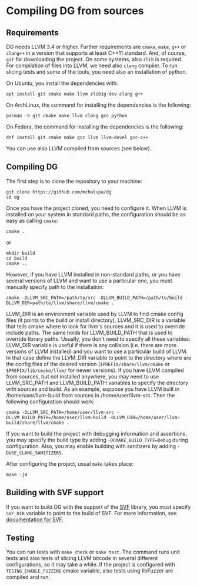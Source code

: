 # Compiling DG from sources

## Requirements

DG needs LLVM 3.4 or higher. Further requirements are `cmake`, `make`, `g++` or `clang++`
in a version that supports at least C++11 standard.
And, of course, `git` for downloading the project. On some systems,
also `zlib` is required. For compilation of files into LLVM, we need also `clang`
compiler. To run slicing tests and some of the tools, you need also an installation
of python.

On Ubuntu, you install the dependencies with:

```
apt install git cmake make llvm zlib1g-dev clang g++
```

On ArchLinux, the command for installing the dependencies is the following:

```
pacman -S git cmake make llvm clang gcc python
```

On Fedora, the command for installing the dependencies is the following:

```
dnf install git cmake make gcc llvm llvm-devel gcc-c++
```

You can use also LLVM compiled from sources (see below).

## Compiling DG

The first step is to clone the repository to your machine:

```
git clone https://github.com/mchalupa/dg
cd dg
```

Once you have the project cloned, you need to configure it. When LLVM is installed on your system in standard paths,
the configuration should be as easy as calling `cmake`:

```
cmake .
```
or
```
mkdir build
cd build
cmake ..
```

However, if you have LLVM installed in non-standard paths, or you have several versions of LLVM and want to use a particular one, you must manually specify path to the installation:

```
cmake -DLLVM_SRC_PATH=/path/to/src -DLLVM_BUILD_PATH=/path/to/build -DLLVM_DIR=path/to/llvm/share/llvm/cmake .
```

LLVM\_DIR is an environment variable used by LLVM to find cmake config files
(it points to the build or install directory),
LLVM\_SRC\_DIR is a variable that tells cmake where to look for llvm's sources
and it is used to override include paths. The same holds for LLVM\_BUILD\_PATH
that is used to override library paths. Usually, you don't need to specify
all these variables: LLVM\_DIR variable is useful if there is any collision (i.e. there are more versions of LLVM installed) and you want to use a particular build of LLVM. In that case define the LLVM\_DIR variable to point to the directory where
are the config files of the desired version (`$PREFIX/share/llvm/cmake` or `$PREFIX/lib/cmake/llvm/` for newer versions).
If you have LLVM compiled from sources, but not installed anywhere,
you may need to use LLVM\_SRC\_PATH and LLVM\_BUILD\_PATH variables to specify the directory with sources and build.
As an example, suppose you have LLVM built in /home/user/llvm-build from
sources in /home/user/llvm-src. Then the following configuration should work:

```
cmake -DLLVM_SRC_PATH=/home/user/llvm-src -DLLVM_BUILD_PATH=/home/user/llvm-build -DLLVM_DIR=/home/user/llvm-build/share/llvm/cmake .
```

If you want to build the project with debugging information and assertions, you may specify the build type
by adding `-DCMAKE_BUILD_TYPE=Debug` during configuration. Also, you may enable building with sanitizers
by adding `-DUSE_CLANG_SANITIZERS`.


After configuring the project, usual `make` takes place:

```
make -j4
```


## Building with SVF support

If you want to build DG with the support of the [SVF](https://github.com/SVF-tools/SVF) library, you must specify
`SVF_DIR` variable to point to the build of SVF. For more information, see [documentation for SVF](SVF.md).

## Testing

You can run tests with `make check` or `make test`. The command runs unit tests and also tests of slicing LLVM bitcode
in several different configurations, so it may take a while. If the project is configured with `TESING_ENABLE_FUZZING`
cmake variable, also tests using libFuzzer are compiled and run.

